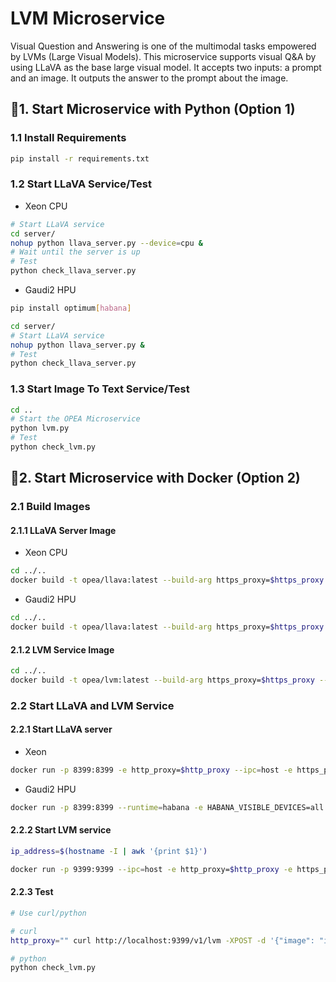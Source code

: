 # LVM Microservice

Visual Question and Answering is one of the multimodal tasks empowered by LVMs (Large Visual Models). This microservice supports visual Q&A by using LLaVA as the base large visual model. It accepts two inputs: a prompt and an image. It outputs the answer to the prompt about the image.

## 🚀1. Start Microservice with Python (Option 1)

### 1.1 Install Requirements

```bash
pip install -r requirements.txt
```

### 1.2 Start LLaVA Service/Test

- Xeon CPU

```bash
# Start LLaVA service
cd server/
nohup python llava_server.py --device=cpu &
# Wait until the server is up
# Test
python check_llava_server.py
```

- Gaudi2 HPU

```bash
pip install optimum[habana]
```

```bash
cd server/
# Start LLaVA service
nohup python llava_server.py &
# Test
python check_llava_server.py
```

### 1.3 Start Image To Text Service/Test

```bash
cd ..
# Start the OPEA Microservice
python lvm.py
# Test
python check_lvm.py
```

## 🚀2. Start Microservice with Docker (Option 2)

### 2.1 Build Images

#### 2.1.1 LLaVA Server Image

- Xeon CPU

```bash
cd ../..
docker build -t opea/llava:latest --build-arg https_proxy=$https_proxy --build-arg http_proxy=$http_proxy -f comps/lvms/llava/server/docker/Dockerfile .
```

- Gaudi2 HPU

```bash
cd ../..
docker build -t opea/llava:latest --build-arg https_proxy=$https_proxy --build-arg http_proxy=$http_proxy -f comps/lvms/llava/server/docker/Dockerfile.Intel_HPU .
```

#### 2.1.2 LVM Service Image

```bash
cd ../..
docker build -t opea/lvm:latest --build-arg https_proxy=$https_proxy --build-arg http_proxy=$http_proxy -f comps/lvms/llava/docker/Dockerfile .
```

### 2.2 Start LLaVA and LVM Service

#### 2.2.1 Start LLaVA server

- Xeon

```bash
docker run -p 8399:8399 -e http_proxy=$http_proxy --ipc=host -e https_proxy=$https_proxy opea/llava:latest
```

- Gaudi2 HPU

```bash
docker run -p 8399:8399 --runtime=habana -e HABANA_VISIBLE_DEVICES=all -e OMPI_MCA_btl_vader_single_copy_mechanism=none --cap-add=sys_nice --ipc=host -e http_proxy=$http_proxy -e https_proxy=$https_proxy opea/llava:latest
```

#### 2.2.2 Start LVM service

```bash
ip_address=$(hostname -I | awk '{print $1}')

docker run -p 9399:9399 --ipc=host -e http_proxy=$http_proxy -e https_proxy=$https_proxy -e LVM_ENDPOINT=http://$ip_address:8399 opea/lvm:latest
```

#### 2.2.3 Test

```bash
# Use curl/python

# curl
http_proxy="" curl http://localhost:9399/v1/lvm -XPOST -d '{"image": "iVBORw0KGgoAAAANSUhEUgAAAAoAAAAKCAYAAACNMs+9AAAAFUlEQVR42mP8/5+hnoEIwDiqkL4KAcT9GO0U4BxoAAAAAElFTkSuQmCC", "prompt":"What is this?"}' -H 'Content-Type: application/json'

# python
python check_lvm.py
```
